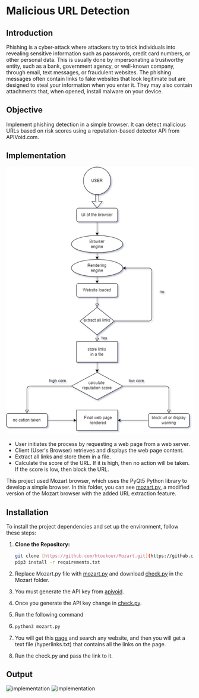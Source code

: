 # Malicious URL Detection
## Introduction
Phishing is a cyber-attack where attackers try to trick individuals into revealing sensitive information such as passwords, credit card numbers, or other personal data. This is usually done by impersonating a trustworthy entity, such as a bank, government agency, or well-known company, through email, text messages, or fraudulent websites.
The phishing messages often contain links to fake websites that look legitimate but are designed to steal your information when you enter it. They may also contain attachments that, when opened, install malware on your device.

## Objective
Implement phishing detection in a simple browser. It can detect malicious URLs based on risk scores using a reputation-based detector API from APIVoid.com.

## Implementation

![implementation](Images/Final.png)

* User initiates the process by requesting a web page from a web server.
* Client (User's Browser) retrieves and displays the web page content.
* Extract all links and store them in a file.
* Calculate the score of the URL. If it is high, then no action will be taken. If the score is low, then block the URL.

This project used Mozart browser, which uses the PyQt5 Python library to develop a simple browser. In this folder, you can see [mozart.py](mozart.py), a modified version of the Mozart browser with the added URL extraction feature.


## Installation

To install the project dependencies and set up the environment, follow these steps:

1. **Clone the Repository:**

   ```bash
   git clone [https://github.com/htoukour/Mozart.git](https://github.com/htoukour/Mozart.git)
   pip3 install -r requirements.txt
2. Replace Mozart.py file with [mozart.py](mozart.py) and download [check.py](check.py) in the Mozart folder.
3. You must generate the API key from [apivoid](https://www.apivoid.com/api/url-reputation/).
4. Once you generate the API key change in [check.py](check.py).
5. Run the following command
6. ```bash
   python3 mozart.py
7. You will get this [page](Images/mozart.png) and search any website, and then you will get a text file (hyperlinks.txt) that contains all the links on the page.
8. Run the check.py and pass the link to it.

## Output
![implementation](Images/mozart.png)
![implementation](Images/result.png)
